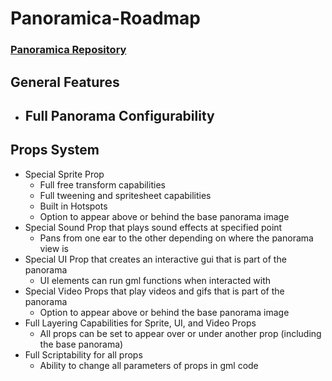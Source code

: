 # Panoramica-Roadmap
### [Panoramica Repository](https://github.com/time-killer-games/Panoramica)

## General Features

- Full Panorama Configurability
    - 

## Props System

- Special Sprite Prop
  - Full free transform capabilities
  - Full tweening and spritesheet capabilities
  - Built in Hotspots
  - Option to appear above or behind the base panorama image
- Special Sound Prop that plays sound effects at specified point
  - Pans from one ear to the other depending on where the panorama view is
- Special UI Prop that creates an interactive gui that is part of the panorama
  - UI elements can run gml functions when interacted with
- Special Video Props that play videos and gifs that is part of the panorama
  - Option to appear above or behind the base panorama image
- Full Layering Capabilities for Sprite, UI, and Video Props
  - All props can be set to appear over or under another prop (including the base panorama)
- Full Scriptability for all props
  - Ability to change all parameters of props in gml code
